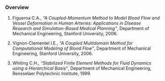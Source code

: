 ### Overview

1. Figueroa C.A., _“A Coupled-Momentum Method to Model Blood Flow and Vessel Deformation in Human Arteries: Applications in Disease Research and Simulation-Based Medical Planning”_, Department of Mechanical Engineering, Stanford University, 2006.

2. Vignon-Clementel I.E., _“A Coupled Multidomain Method for Computational Modeling of Blood Flow”_,  Department of Mechanical Engineering, Stanford University, 2006.

3. Whiting C.H., _“Stabilized Finite Element Methods for Fluid Dynamics using a Hierarchical Basis”_, Department of Mechanical Engineering, Rensselaer Polytechnic Institute, 1999.
